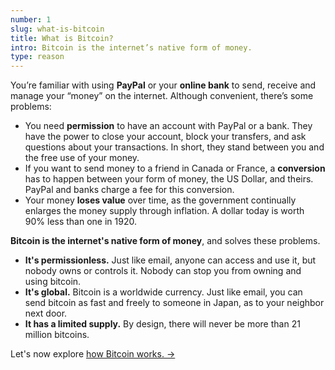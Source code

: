 ```yaml
---
number: 1
slug: what-is-bitcoin
title: What is Bitcoin?
intro: Bitcoin is the internet’s native form of money.
type: reason
---
```


You’re familiar with using **PayPal** or your **online bank** to send, receive and manage your “money” on the internet. Although convenient, there’s some problems:

- You need **permission** to have an account with PayPal or a bank. They have the power to close your account, block your transfers, and ask questions about your transactions. In short, they stand between you and the free use of your money.
- If you want to send money to a friend in Canada or France, a **conversion** has to happen between your form of money, the US Dollar, and theirs. PayPal and banks charge a fee for this conversion.
- Your money **loses value** over time, as the government continually enlarges the money supply through inflation. A dollar today is worth 90% less than one in 1920.

**Bitcoin is the internet's native form of money**, and solves these problems.

- **It's permissionless.** Just like email, anyone can access and use it, but nobody owns or controls it. Nobody can stop you from owning and using bitcoin.
- **It's global.** Bitcoin is a worldwide currency. Just like email, you can send bitcoin as fast and freely to someone in Japan, as to your neighbor next door.
- **It has a limited supply.** By design, there will never be more than 21 million bitcoins.

Let's now explore [how Bitcoin works. →](/how-does-bitcoin-work/)
